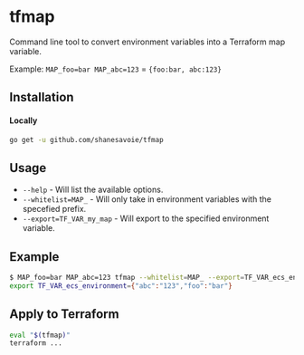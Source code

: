 # tfmap

Command line tool to convert environment variables into a Terraform map variable. 

Example: `MAP_foo=bar MAP_abc=123` = `{foo:bar, abc:123}`
## Installation

#### Locally
```sh
go get -u github.com/shanesavoie/tfmap
```

## Usage
* `--help` - Will list the available options.
* `--whitelist=MAP_` - Will only take in environment variables with the specefied prefix.
* `--export=TF_VAR_my_map` - Will export to the specified environment variable.

## Example
```sh
$ MAP_foo=bar MAP_abc=123 tfmap --whitelist=MAP_ --export=TF_VAR_ecs_environment
export TF_VAR_ecs_environment={"abc":"123","foo":"bar"}
```

## Apply to Terraform
```sh
eval "$(tfmap)"
terraform ... 
```
